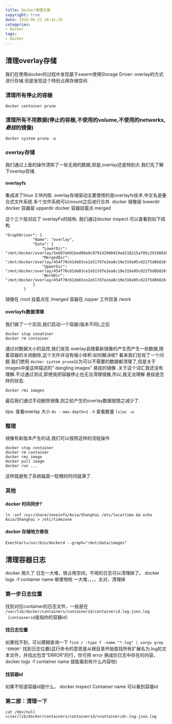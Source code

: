 ```yaml
---
title: Docker清理方案
copyright: true
date: 2018-06-21 16:41:20
categories:
- Docker
tags:
- Docker
---
```


## 清理overlay存储

我们在使用docker的过程中发现基于swarm使用Storage Driver: overlay的方式进行存储.但是发现这个特别占用存储空间.
<!--more-->
### 清理所有停止的容器

```
docker container prune 
```

### 清理所有不用数据(停止的容器,不使用的volume,不使用的networks,*悬挂*的镜像)

```
docker system prune -a
```

### overlay存储

我们通过上面的操作清除了一些无用的数据,但是,overlay还是特别大.我们先了解下overlay存储.

#### overlayfs

集成进了linux 3.18内核.
 overlay存储驱动主要使用的是overlayfs技术.中文名是叠合式文件系统.多个文件系统可以mount之后进行合并.
 docker 镜像层  lowerdir
 docker 容器层  upperdir
 docker 容器挂载点 merged

这个三个层对应了 overlayFs的结构. 我们通过docker inspect 可以查看到如下结构

```
"GraphDriver": {
            "Name": "overlay",
            "Data": {
                "LowerDir": "/mnt/docker/overlay/5eb97eb91bed89a9c879142900419ad118215af05c291989282c130d031d7019/root",
                "MergedDir": "/mnt/docker/overlay/454f70c61de03ce2a517d7e2ea8c19e319a95cd2275d8b826f4244071315e513/merged",
                "UpperDir": "/mnt/docker/overlay/454f70c61de03ce2a517d7e2ea8c19e319a95cd2275d8b826f4244071315e513/upper",
                "WorkDir": "/mnt/docker/overlay/454f70c61de03ce2a517d7e2ea8c19e319a95cd2275d8b826f4244071315e513/work"
            }
        }
```

镜像在 /root
 挂载点在 /merged
 容器在 /upper
 工作目录 /work

#### overlayfs数据清理

我们做了一个实验,我们启动一个容器(版本不同),之后

```
docker stop conatiner
docker rm container
```

通过对数据大小的监控,我们发现 overlay会随着新镜像的产生而产生一些数据,随着容器的关闭删除,这个文件并没有缩小体积.如何解决呢? 看来我们忽视了一个问题.我们使用 `docker system prune`以为可以不需要的数据都清理了,但是关于images中是这样描述的" dangling images" 悬挂的镜像 .关于这个词汇我还没有理解.不过通过测试,即使我把容器停止也无法清理镜像,所以,我无法理解 悬挂是怎样的状态.

```
docker rmi images
```

最后我们通过手动删除镜像,则之前产生的overlay数据就随之减少了.

*tips:*
 查看overlay 大小 `du --max-depth=1 -h`
 查看数量 `ls|wc -w`

### 整理

镜像有新版本产生的话,我们可以按照这样的流程操作

```
docker stop container
docker rm container
docker rmi image
docker pull image
docker run ...
```

这样就避免了系统磁盘一眨眼的时间就满了.

### 其他

#### docker 时间同步?

```
ln -snf /usr/share/zoneinfo/Asia/Shanghai /etc/localtime && echo Asia/Shanghai > /etc/timezone
```

#### docker 存储地方修改

```
ExecStart=/usr/bin/dockerd --graph="/mnt/data/images"
```

 

## 清理容器日志

 docker 用久了 日志一大堆，很占用空间，不用的日志可以清理掉了。 
docker logs -f container name 噼里啪啦 一大堆，，，，太对，清理掉

### 第一步日志位置

找到对应container的日志文件，一般是在 `/var/lib/docker/containers/containerid/containerid.log-json.log`（`containerid`是指你的容器id）

#### 找日志位置

如果找不到，可以模糊查询一下 `find / -type f -name "*.log" | xargs grep "ERROR"` 找到日志位置(这行命令的意思是从根目录开始查找所有扩展名为.log的文本文件，并找出包含”ERROR”的行，你可把 error 换成你日志中存在的内容，docker logs -f container name 就能看到有什么内容啦)

#### 找容器id

如果不知道容器id是什么， docker inspect Container name 可以看到容器id

### 第二部：清理一下

```
cat /dev/null >/var/lib/docker/containers/containerid/<containerid>.log-json.log
```

 

 
